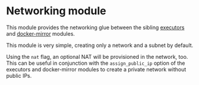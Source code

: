 # Networking module

This module provides the networking glue between the sibling [executors](https://registry.terraform.io/modules/sourcegraph/executors/google/3.42.1/submodules/executors) and [docker-mirror](https://registry.terraform.io/modules/sourcegraph/executors/google/3.42.1/submodules/docker-mirror) modules.

This module is very simple, creating only a network and a subnet by default.

Using the `nat` flag, an optional NAT will be provisioned in the network, too. This can be useful in conjunction with the `assign_public_ip` option of the executors and docker-mirror modules to create a private network without public IPs.
